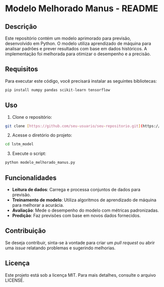 # Modelo Melhorado Manus - README

## Descrição
Este repositório contém um modelo aprimorado para previsão, desenvolvido em Python. O modelo utiliza aprendizado de máquina para analisar padrões e prever resultados com base em dados históricos. A implementação foi melhorada para otimizar o desempenho e a precisão.

## Requisitos
Para executar este código, você precisará instalar as seguintes bibliotecas:

```bash
pip install numpy pandas scikit-learn tensorflow
```

## Uso
1. Clone o repositório:

```bash
git clone [https://github.com/seu-usuario/seu-repositorio.git](https://github.com/kardecallan566/lstm_model.git)
```

2. Acesse o diretório do projeto:

```bash
cd lstm_model
```

3. Execute o script:

```bash
python modelo_melhorado_manus.py
```

## Funcionalidades
- **Leitura de dados**: Carrega e processa conjuntos de dados para previsão.
- **Treinamento de modelo**: Utiliza algoritmos de aprendizado de máquina para melhorar a acurácia.
- **Avaliação**: Mede o desempenho do modelo com métricas padronizadas.
- **Predição**: Faz previsões com base em novos dados fornecidos.

## Contribuição
Se deseja contribuir, sinta-se à vontade para criar um *pull request* ou abrir uma *issue* relatando problemas e sugerindo melhorias.

## Licença
Este projeto está sob a licença MIT. Para mais detalhes, consulte o arquivo LICENSE.

